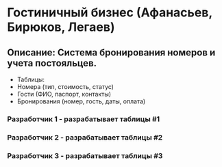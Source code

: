 # Гостиничный бизнес (Афанасьев, Бирюков, Легаев)

## Описание: Система бронирования номеров и учета постояльцев.
* Таблицы:
* Номера (тип, стоимость, статус)
* Гости (ФИО, паспорт, контакты)
* Бронирования (номер, гость, даты, оплата)

### Разработчик 1 - разрабатывает таблицы #1
### Разработчик 2 - разрабатывает таблицы #2
### Разработчик 3 - разрабатывает таблицы #3